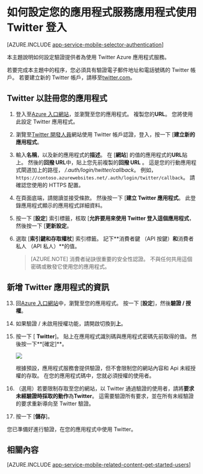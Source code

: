 <properties
    pageTitle="如何設定 Twitter 驗證您的應用程式服務應用程式"
    description="瞭解如何設定 Twitter 驗證您的應用程式服務應用程式。"
    services="app-service"
    documentationCenter=""
    authors="mattchenderson"
    manager="erikre"
    editor=""/>

<tags
    ms.service="app-service-mobile"
    ms.workload="mobile"
    ms.tgt_pltfrm="na"
    ms.devlang="multiple"
    ms.topic="article"
    ms.date="10/01/2016"
    ms.author="mahender"/>

# <a name="how-to-configure-your-app-service-application-to-use-twitter-login"></a>如何設定您的應用程式服務應用程式使用 Twitter 登入

[AZURE.INCLUDE [app-service-mobile-selector-authentication](../../includes/app-service-mobile-selector-authentication.md)]

本主題說明如何設定驗證提供者為使用 Twitter Azure 應用程式服務。

若要完成本主題中的程序，您必須具有驗證電子郵件地址和電話號碼的 Twitter 帳戶。 若要建立新的 Twitter 帳戶，請移至<a href="http://go.microsoft.com/fwlink/p/?LinkID=268287" target="_blank">twitter.com</a>。

## <a name="register"> </a>Twitter 以註冊您的應用程式


1. 登入至[Azure 入口網站]，並瀏覽至您的應用程式。 複製您的**URL**。 您將使用此設定 Twitter 應用程式。

2. 瀏覽至[Twitter 開發人員]網站使用 Twitter 帳戶認證，登入，按一下 [**建立新的應用程式**。

3. 輸入**名稱**，以及新的應用程式的**描述**。 在 [**網站**] 的值的應用程式的**URL**貼上。 然後的**回撥 URL**中，貼上您先前複製的**回撥 URL** 。 這是您的行動應用程式閘道加上的路徑， _/.auth/login/twitter/callback_。 例如， `https://contoso.azurewebsites.net/.auth/login/twitter/callback`。 請確認您使用的 HTTPS 配置。

3.  在頁面底端，請閱讀並接受條款。 然後按一下 [**建立 Twitter 應用程式**。 此登錄應用程式顯示的應用程式詳細資料。

4. 按一下 [**設定**] 索引標籤，核取 [**允許要用來使用 Twitter 登入這個應用程式**，然後按一下 [**更新設定**。

5. 選取 [**索引鍵和存取權杖**] 索引標籤。 記下**消費者鍵 （API 按鍵）**和**消費者私人 （API 私人）**的值。

    > [AZURE.NOTE] 消費者祕訣很重要的安全性認證。 不與任何共用這個密碼或散發它使用您的應用程式。


## <a name="secrets"></a>新增 Twitter 應用程式的資訊

13. 回[Azure 入口網站]中，瀏覽至您的應用程式。 按一下 [**設定**]，然後**驗證 / 授權**。

14. 如果驗證 / 未啟用授權功能，請開啟切換到**上**。

15. 按一下 [ **Twitter**]。 貼上在應用程式識別碼與應用程式密碼先前取得的值。 然後按一下**[確定]**。

    ![][1]

    根據預設，應用程式服務會提供驗證，但不會限制您的網站內容和 Api 未經授權的存取。 在您的應用程式碼中，您就必須授權的使用者。

17. （選用）若要限制存取至您的網站，以 Twitter 通過驗證的使用者，請將**要求未經驗證時採取的動作**為**Twitter**。 這需要驗證所有要求，並在所有未經驗證的要求重新導向至 Twitter 驗證。

17. 按一下 [**儲存**]。

您已準備好進行驗證，在您的應用程式中使用 Twitter。

## <a name="related-content"></a>相關內容

[AZURE.INCLUDE [app-service-mobile-related-content-get-started-users](../../includes/app-service-mobile-related-content-get-started-users.md)]



<!-- Images. -->

[0]: ./media/app-service-mobile-how-to-configure-twitter-authentication/app-service-twitter-redirect.png
[1]: ./media/app-service-mobile-how-to-configure-twitter-authentication/mobile-app-twitter-settings.png

<!-- URLs. -->

[Twitter 開發人員]: http://go.microsoft.com/fwlink/p/?LinkId=268300
[Azure 入口網站]: https://portal.azure.com/
[xamarin]: ../app-services-mobile-app-xamarin-ios-get-started-users.md
